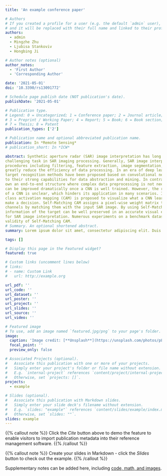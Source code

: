 ```yaml
---
title: 'An example conference paper'

# Authors
# If you created a profile for a user (e.g. the default `admin` user), write the username (folder name) here
# and it will be replaced with their full name and linked to their profile.
authors:
  - admin
  - Mingzhe Zhu
  - Ljubisa Stankoviv
  - Hongbing Ji

# Author notes (optional)
author_notes:
  - 'First Author'
  - 'Corresponding Author'

date: '2021-05-01'
doi: '10.3390/rs13091772'

# Schedule page publish date (NOT publication's date).
publishDate: '2021-05-01'

# Publication type.
# Legend: 0 = Uncategorized; 1 = Conference paper; 2 = Journal article;
# 3 = Preprint / Working Paper; 4 = Report; 5 = Book; 6 = Book section;
# 7 = Thesis; 8 = Patent
publication_types: ['2']

# Publication name and optional abbreviated publication name.
publication: In *Remote Sensing*
# publication_short: In *ICW*

abstract: Synthetic aperture radar (SAR) image interpretation has long been an important but
challenging task in SAR imaging processing. Generally, SAR image interpretation comprises complex
procedures including filtering, feature extraction, image segmentation, and target recognition, which
greatly reduce the efficiency of data processing. In an era of deep learning, numerous automatic
target recognition methods have been proposed based on convolutional neural networks (CNNs) due
to their strong capabilities for data abstraction and mining. In contrast to general methods, CNNs
own an end-to-end structure where complex data preprocessing is not needed, thus the efficiency
can be improved dramatically once a CNN is well trained. However, the recognition mechanism
of a CNN is unclear, which hinders its application in many scenarios. In this paper, Self-Matching
class activation mapping (CAM) is proposed to visualize what a CNN learns from SAR images to
make a decision. Self-Matching CAM assigns a pixel-wise weight matrix to feature maps of different
channels by matching them with the input SAR image. By using Self-Matching CAM, the detailed
information of the target can be well preserved in an accurate visual explanation heatmap of a CNN
for SAR image interpretation. Numerous experiments on a benchmark dataset (MSTAR) verify the
validity of Self-Matching CAM.
# Summary. An optional shortened abstract.
summary: Lorem ipsum dolor sit amet, consectetur adipiscing elit. Duis posuere tellus ac convallis placerat. Proin tincidunt magna sed ex sollicitudin condimentum.

tags: []

# Display this page in the Featured widget?
featured: true

# Custom links (uncomment lines below)
# links:
# - name: Custom Link
#   url: http://example.org

url_pdf: ''
url_code: ''
url_dataset: ''
url_poster: ''
url_project: ''
url_slides: ''
url_source: ''
url_video: ''

# Featured image
# To use, add an image named `featured.jpg/png` to your page's folder.
image:
  caption: 'Image credit: [**Unsplash**](https://unsplash.com/photos/pLCdAaMFLTE)'
  focal_point: ''
  preview_only: false

# Associated Projects (optional).
#   Associate this publication with one or more of your projects.
#   Simply enter your project's folder or file name without extension.
#   E.g. `internal-project` references `content/project/internal-project/index.md`.
#   Otherwise, set `projects: []`.
projects:
  - example

# Slides (optional).
#   Associate this publication with Markdown slides.
#   Simply enter your slide deck's filename without extension.
#   E.g. `slides: "example"` references `content/slides/example/index.md`.
#   Otherwise, set `slides: ""`.
slides: example
---
```


{{% callout note %}}
Click the _Cite_ button above to demo the feature to enable visitors to import publication metadata into their reference management software.
{{% /callout %}}

{{% callout note %}}
Create your slides in Markdown - click the _Slides_ button to check out the example.
{{% /callout %}}

Supplementary notes can be added here, including [code, math, and images](https://wowchemy.com/docs/writing-markdown-latex/).
